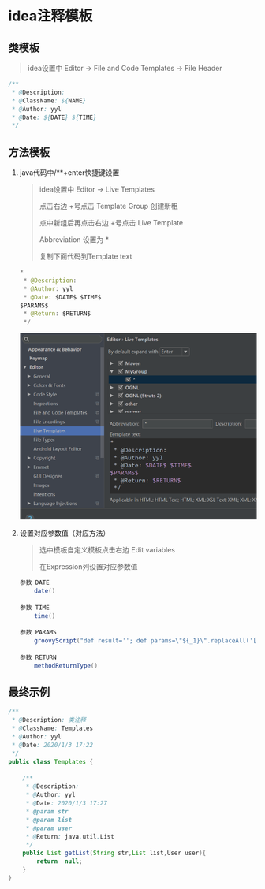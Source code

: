 # idea注释模板

## 类模板

> idea设置中 Editor -> File and Code Templates -> File Header

```java
/**
 * @Description: 
 * @ClassName: ${NAME}
 * @Author: yyl
 * @Date: ${DATE} ${TIME}
 */
```

## 方法模板

1. java代码中/**+enter快捷键设置

   > idea设置中 Editor -> Live Templates
   >
   > 点击右边 +号点击 Template Group 创建新租
   >
   > 点中新组后再点击右边 +号点击 Live Template 
   >
   > Abbreviation 设置为  *
   >
   > 复制下面代码到Template text

   ```java
   *
    * @Description:
    * @Author: yyl
    * @Date: $DATE$ $TIME$
   $PARAMS$
    * @Return: $RETURN$
    */
   ```

   ![](https://github.com/15802253673/note/blob/master/images/1.png?raw=true)

2. 设置对应参数值（对应方法）

   > 选中模板自定义模板点击右边 Edit variables
   >
   > 在Expression列设置对应参数值

   ```java
   参数 DATE
       date()
       
   参数 TIME
       time()
       
   参数 PARAMS
       groovyScript("def result=''; def params=\"${_1}\".replaceAll('[\\\\[|\\\\]|\\\\s]', '').split(',').toList(); for(i = 0; i < params.size(); i++) {result+=' * @param ' + params[i] + ((i < params.size() - 1) ? '\\r\\n' : '')}; return result", methodParameters()) returns：methodReturnType() exception：expressionType(Expression) 
       
   参数 RETURN
       methodReturnType()
   ```

## 最终示例

```java
/**
 * @Description: 类注释
 * @ClassName: Templates
 * @Author: yyl
 * @Date: 2020/1/3 17:22
 */
public class Templates {

    /**
     * @Description:
     * @Author: yyl
     * @Date: 2020/1/3 17:27
     * @param str
     * @param list
     * @param user
     * @Return: java.util.List
     */
    public List getList(String str,List list,User user){
        return  null;
    }
}
```

